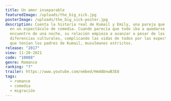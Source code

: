 ```yaml
---
title: Un amor inseparable
featuredImage: /uploads/the_big_sick.jpg
posterImage: /uploads/the_big_sick-poster.jpg
description: Cuenta la historia real de Kumail y Emily, una pareja que se conoce
  en un espectáculo de comedia. Cuando parecía que todo iba a quedarse en un
  encuentro de una noche, su relación empieza a avanzar a pesar de las
  diferencias culturales, complicando las vidas de todos por las expectativas
  que tenían los padres de Kumail, musulmanes estrictos.
release: "2017"
view: 11-28-2021
code: "10088"
genre: Romance
ranking: "7"
trailer: https://www.youtube.com/embed/Hm4AbnwB3E8
tags:
  - romance
  - comedia
  - migración
---
```

